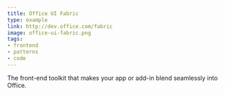 ```yaml
---
title: Office UI Fabric
type: example
link: http://dev.office.com/fabric
image: office-ui-fabric.png
tags:
- frontend
- patterns
- code
---
```


The front-end toolkit that makes your app or add-in blend seamlessly into Office.
